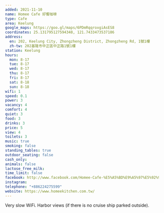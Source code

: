 ```yaml
---
added: 2021-11-10
name: Homee Cafe 好饗咖啡
type: Cafe
area: Keelung
google_maps: https://goo.gl/maps/6PDmRqqroxgiAsES8
coordinates: 25.131795127594348, 121.7433473537186
address:
  en: 202, Keelung City, Zhongzheng District, Zhongzheng Rd, 1號1樓
  zh-tw: 202基隆市中正區中正路1號1樓
station: Keelung
hours:
  mon: 8-17
  tue: 8-17
  wed: 8-17
  thu: 8-17
  fri: 8-17
  sat: 8-18
  sun: 8-18
wifi: 1
speed: 0.1
power: 3
vacancy: 4
comfort: 4
quiet: 3
food: 3
drinks: 3
price: 5
view: 4
toilets: 3
music: true
smoking: false
standing_tables: true
outdoor_seating: false
cash_only: 
animals: false
lactose_free_milk: 
time_limit: false
facebook: http://www.facebook.com/Homee-Cafe-%E5%A5%BD%E9%A5%97%E5%92%96%E5%95%A1%E5%9F%BA%E9%9A%86%E6%B8%AF%E9%96%80%E5%B8%82-473245612827289/
instagram: 
telephone: "+886224275599"
website: https://www.homeekitchen.com.tw/
---
```


Very slow WiFi. Harbor views (if there is no cruise ship parked outside).
